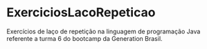 # ExerciciosLacoRepeticao
Exercícios de laço de repetição na linguagem de programação Java referente a turma 6 do bootcamp da Generation Brasil.
